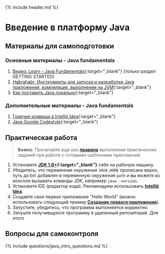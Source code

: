 {% include header.md %}

Введение в платформу Java
====================

Материалы для самоподготовки
---------------------
### Основные материалы - Java fundamentals
1. [Видео: Learn - Java Fundamentals](https://learn.by/courses/course-v1:EPAM+JF+ext1/about){:target="_blank"} (только раздел GETTING STARTED)
1. [Habrahabr: Инструменты для запуска и разработки Java приложений, компиляция, выполнение на JVM](https://habr.com/ru/post/471772/){:target="_blank"}
1. [Как поставить Java локально](https://www.w3schools.com/java/java_getstarted.asp){:target="_blank"}

### Дополнительные материалы - Java fundamentals
1. [Горячие клавиши в Intelliji Idea](./Intelliji_idea_shortcuts.pdf){:target="_blank"}
1. [Java Google Codestyle](https://google.github.io/styleguide/javaguide.html){:target="_blank"}

Практическая работа
---------------------
>**Важно**: Прочитайте еще раз **[правила]({{site.materialsurl}}general/practical_tasks_completing_rules)** выполнения практических заданий при работе с готовыми шаблонами приложений

1. Установите **[JDK 1.8+](https://www.oracle.com/technetwork/java/javase/downloads/jdk8-downloads-2133151.html){:target="_blank"}** себе 
на рабочую машину.
2. Убедитесь, что переменная окружения `JAVA_HOME` прописана верно, путь до bin добавлен в переменную окружения `path` и вы можете из консоли вызывать команды JDK, например `java -version`. 
3. Установите IDE (редактор кода). Рекомендуем использовать **[Intelliji Idea](https://www.jetbrains.com/idea/)**.
4. Создайте свое первое приложение "Hello World" (можно использовать следующий пример **[Создание первого приложения]({{site.materialsurl}}java_intro/hello-world-tutorial)**).
5. Запустите, убедитесь, что программа выполняется корректно.
6. Запуште получивщуюся программу в удаленный репозиторий. Для этого 

Вопросы для самоконтроля
---------------------
{% include questions/java_intro_questions.md %}